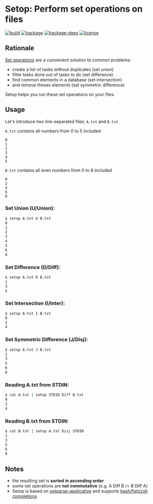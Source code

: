 # Setop: Perform set operations on files

[![build](https://img.shields.io/travis/fmind/setop.svg)](https://travis-ci.org/fmind/setop)
[![hackage](https://img.shields.io/hackage/v/setop.svg)](https://hackage.haskell.org/package/setop)
[![hackage-deps](https://img.shields.io/hackage-deps/v/setop.svg)](https://hackage.haskell.org/package/setop)
[![license](https://img.shields.io/github/license/mashape/apistatus.svg)](https://github.com/fmind/setop/blob/master/LICENSE.txt)
 	
## Rationale

[Set operations](https://en.wikipedia.org/wiki/Set_(mathematics)#Basic_operations) are a convenient solution to common problems:

- create a list of tasks without duplicates (set union)
- filter tasks done out of tasks to do (set difference)
- find common elements in a database (set intersection)
- and remove theses elements (set symmetric difference)

Setop helps you run these set operations on your files.

## Usage

Let's introduce two line-separated files: `A.txt` and `B.txt`.

`A.txt` contains all numbers from 0 to 5 included
```text
0
1
2
3
4
5
```

`B.txt` contains all even numbers from 0 to 8 included
```text
0
2
4
6
8
```

### Set Union (U/Union):

```bash
$ setop A.txt U B.txt
0
1
2
3
4
5
6
8
```

### Set Difference (D/Diff):

```bash
$ setop A.txt D B.txt
1
3
5
```

### Set Intersection (I/Inter):

```bash
$ setop A.txt I B.txt
0
2
4
```

### Set Symmetric Difference (J/Disj):

```bash
$ setop A.txt J B.txt
1
3
5
6
8
```

### Reading A.txt from STDIN:

```bash
$ cat A.txt | setop STDIN Diff B.txt
0
2
4
```

### Reading B.txt from STDIN:

```bash
$ cat B.txt | setop A.txt Disj STDIN
1
3
5
6
8
```

## Notes

- the resulting set is __sorted in ascending order__
- some set operations are __not commutative__ (e.g. A Diff B /= B Diff A)
- Setop is based on [optparse-applicative](https://github.com/pcapriotti/optparse-applicative) and supports [bash/fish/zsh completions](https://github.com/pcapriotti/optparse-applicative#bash-zsh-and-fish-completions)
